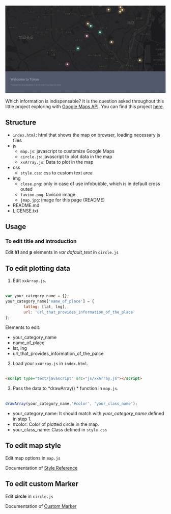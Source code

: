 ![jMAP image](img/jmap.jpg)

Which information is indispensable? It is the question asked throughout this little project exploring with [Google Maps API](https://developers.google.com/maps/documentation/javascript/). You can find this project [here](http://yukinokoh.github.io/jMap/).

## Structure
- `index.html`: html that shows the map on browser, 
	loading necessary js files
- js
  - `map.js`: javascript to customize Google Maps
  - `circle.js`: javascript to plot data in the map
  - `xxArray.js`: Data to plot in the map
- css
  - `style.css`: css to custom text area
- img
  - `close.png`: only in case of use infobubble, which is in default cross outed
  - `favion.png`: favicon image 
  - `jmap.jpg`: image for this page (README)
- README.md
- LICENSE.txt

## Usage
### To edit title and introduction
Edit **h1**  and **p** elements in *var dafault\_text* in `circle.js` 

## To edit plotting data
1. Edit `xxArray.js`.
```javascript

var your_category_name = {};
your_category_name['name_of_place'] = {
        latlng: [lat, lng],
        url: 'url_that_provides_information_of_the_place'
};

```
Elements to edit:
- your_category_name 
- name_of_place
- lat, lng
- url_that_provides_information_of_the_palce

2. Load your `xxArray.js` in `index.html`.
```html

<script type="text/javascript" src="js/xxArray.js"></script>

``` 

3. Pass the data to *drawArray() * function in `map.js`. 
```javascript

drawArray(your_category_name,'#color', 'your_class_name');

```
- your_category_name: It should match with *yuor_category_name* defined in step 1.
- #color: Color of plotted circle in the map.
- your_class_name: Class defined in `style.css`

## To edit map style
Edit map options in `map.js`

Documentation of [Style Reference](https://developers.google.com/maps/documentation/javascript/style-reference)

## To edit custom Marker
Edit **circle** in `circle.js`

Documentation of [Custom Marker](https://developers.google.com/maps/documentation/javascript/examples/marker-symbol-custom)

